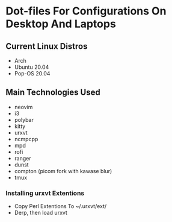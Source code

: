 # Dot-files For Configurations On Desktop And Laptops

## Current Linux Distros

- Arch
- Ubuntu 20.04
- Pop-OS 20.04

## Main Technologies Used

- neovim
- i3
- polybar
- kitty
- urxvt
- ncmpcpp
- mpd
- rofi
- ranger
- dunst
- compton (picom fork with kawase blur)
- tmux

### Installing urxvt Extentions

- Copy Perl Extentions To ~/.urxvt/ext/
- Derp, then load urxvt
